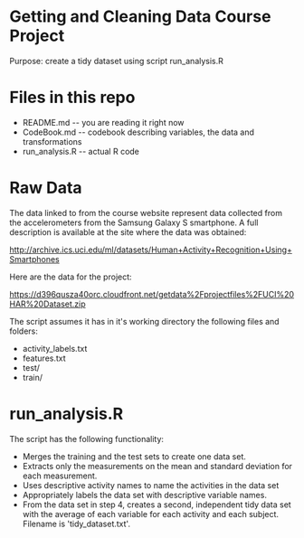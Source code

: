 # Getting and Cleaning Data Course Project

Purpose: create a tidy dataset using script run_analysis.R

# Files in this repo

- README.md -- you are reading it right now
- CodeBook.md -- codebook describing variables, the data and transformations
- run_analysis.R -- actual R code

# Raw Data

The data linked to from the course website represent data collected from the accelerometers from the Samsung Galaxy S smartphone. A full description is available at the site where the data was obtained:

http://archive.ics.uci.edu/ml/datasets/Human+Activity+Recognition+Using+Smartphones

Here are the data for the project:

https://d396qusza40orc.cloudfront.net/getdata%2Fprojectfiles%2FUCI%20HAR%20Dataset.zip

The script assumes it has in it's working directory the following files and folders:
- activity_labels.txt
- features.txt
- test/
- train/

# run_analysis.R

The script has the following functionality:
- Merges the training and the test sets to create one data set.
- Extracts only the measurements on the mean and standard deviation for each measurement.
- Uses descriptive activity names to name the activities in the data set
- Appropriately labels the data set with descriptive variable names.
- From the data set in step 4, creates a second, independent tidy data set with the average of each variable for each activity and each subject. Filename is 'tidy_dataset.txt'.
